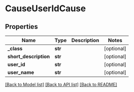 # CauseUserIdCause


## Properties
Name | Type | Description | Notes
------------ | ------------- | ------------- | -------------
**_class** | **str** |  | [optional] 
**short_description** | **str** |  | [optional] 
**user_id** | **str** |  | [optional] 
**user_name** | **str** |  | [optional] 

[[Back to Model list]](../README.md#documentation-for-models) [[Back to API list]](../README.md#documentation-for-api-endpoints) [[Back to README]](../README.md)


